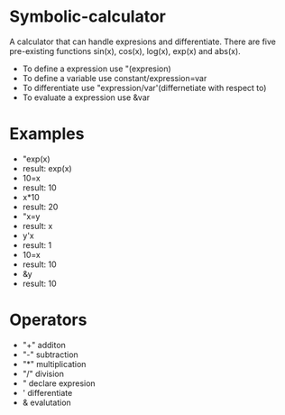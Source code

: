 # Symbolic-calculator

A calculator that can handle expresions and differentiate. There are five pre-existing functions sin(x), cos(x), log(x), exp(x) and abs(x).

* To define a expression use "(expresion)
* To define a variable use constant/expression=var
* To differentiate use "expression/var'(differnetiate with respect to)
* To evaluate a expression use &var

# Examples

* "exp(x)
* result: exp(x)
* 10=x
* result: 10
* x*10
* result: 20
* "x=y
* result: x
* y'x
* result: 1
* 10=x
* result: 10
* &y
* result: 10

# Operators
* "+" additon
* "-" subtraction
* "*" multiplication
* "/" division
* " declare expresion
* ' differentiate
* & evalutation

